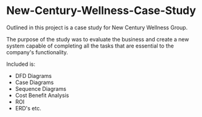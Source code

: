 # New-Century-Wellness-Case-Study

Outlined in this project is a case study for New Century Wellness Group. 

The purpose of the study was to evaluate the business and create a new system capable 
of completing all the tasks that are essential to the company's functionality. 

Included is:
- DFD Diagrams
- Case Diagrams
- Sequence Diagrams
- Cost Benefit Analysis
- ROI
- ERD's
 etc.
